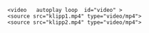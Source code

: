 <!DOCTYPE html>

<html>
<head>
<title>	Webserie	</title>
<link type="text/css" rel="stylesheet" href="stilark.css"/>
<meta charset="UTF-8">
	
</head>

<body>






	<video   autoplay loop  id="video" >
    <source src="klipp1.mp4" type="video/mp4">
    <source src="klipp2.mp4" type="video/mp4">

  </video>




<script>
video_count =1;
videoPlayer = document.getElementById("video");

function run(){
        video_count++;
        if (video_count == 16) video_count = 1;
        var nextVideo = "klipp"+video_count+".mp4";
        videoPlayer.src = nextVideo;
        videoPlayer.play();
   };

   var el = document.getElementById("video");
  if (el.addEventListener) {
      el.addEventListener("click", yourNextFunction, false);
  } else {
      el.attachEvent('onclick', yourNextFunction);
  }  

  var video_count =1,
    videoPlayer = document.getElementById("video");

function yourNextFunction (){
      video_count++;
      if (video_count == 16) video_count = 1;
      var nextVideo = "klipp"+video_count+".mp4";
      videoPlayer.src = nextVideo;
      videoPlayer.play();
}
   </script>

	


</body>

</html>
